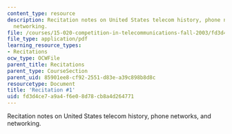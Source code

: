 ```yaml
---
content_type: resource
description: Recitation notes on United States telecom history, phone networks, and
  networking.
file: /courses/15-020-competition-in-telecommunications-fall-2003/fd3d4ce7a9a4f6e08d78cb8a4d264771_rec1.pdf
file_type: application/pdf
learning_resource_types:
- Recitations
ocw_type: OCWFile
parent_title: Recitations
parent_type: CourseSection
parent_uid: 85901ee8-cf92-2551-d83e-a39c898b8d8c
resourcetype: Document
title: 'Recitation #1'
uid: fd3d4ce7-a9a4-f6e0-8d78-cb8a4d264771
---
```

Recitation notes on United States telecom history, phone networks, and networking.

